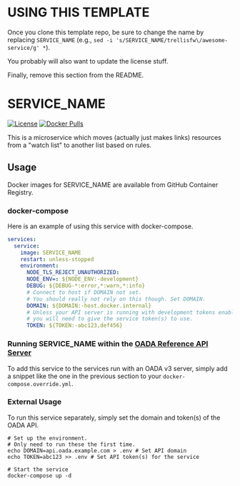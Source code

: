 # USING THIS TEMPLATE

Once you clone this template repo,
be sure to change the name by replacing `SERVICE_NAME`
(e.g., `sed -i 's/SERVICE_NAME/trellisfw\/awesome-service/g' *`).

You probably will also want to update the license stuff.

Finally, remove this section from the README.

# SERVICE_NAME

[![License](https://img.shields.io/github/license/SERVICE_NAME)](LICENSE)
[![Docker Pulls](https://img.shields.io/docker/pulls/SERVICE_NAME)][dockerhub]

This is a microservice which moves (actually just makes links)
resources from a "watch list" to another list based on rules.

## Usage

Docker images for SERVICE_NAME are available from GitHub Container Registry.

### docker-compose

Here is an example of using this service with docker-compose.

```yaml
services:
  service:
    image: SERVICE_NAME
    restart: unless-stopped
    environment:
      NODE_TLS_REJECT_UNAUTHORIZED:
      NODE_ENV=: ${NODE_ENV:-development}
      DEBUG: ${DEBUG-*:error,*:warn,*:info}
      # Connect to host if DOMAIN not set.
      # You should really not rely on this though. Set DOMAIN.
      DOMAIN: ${DOMAIN:-host.docker.internal}
      # Unless your API server is running with development tokens enabled,
      # you will need to give the service token(s) to use.
      TOKEN: ${TOKEN:-abc123,def456}
```

### Running SERVICE_NAME within the [OADA Reference API Server]

To add this service to the services run with an OADA v3 server,
simply add a snippet like the one in the previous section
to your `docker-compose.override.yml`.

### External Usage

To run this service separately,
simply set the domain and token(s) of the OADA API.

```shell
# Set up the environment.
# Only need to run these the first time.
echo DOMAIN=api.oada.example.com > .env # Set API domain
echo TOKEN=abc123 >> .env # Set API token(s) for the service

# Start the service
docker-compose up -d
```

[dockerhub]: https://hub.docker.com/repository/docker/SERVICE_NAME
[oada reference api server]: https://github.com/OADA/server

